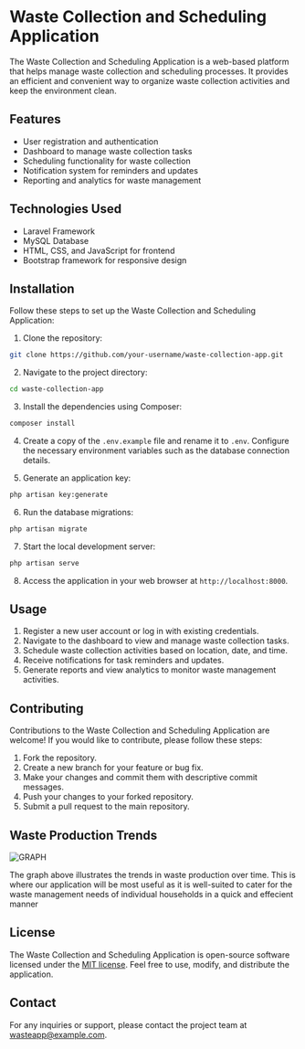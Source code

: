 # Waste Collection and Scheduling Application

The Waste Collection and Scheduling Application is a web-based platform that helps manage waste collection and scheduling processes. It provides an efficient and convenient way to organize waste collection activities and keep the environment clean.

## Features

- User registration and authentication
- Dashboard to manage waste collection tasks
- Scheduling functionality for waste collection
- Notification system for reminders and updates
- Reporting and analytics for waste management

## Technologies Used

- Laravel Framework
- MySQL Database
- HTML, CSS, and JavaScript for frontend
- Bootstrap framework for responsive design

## Installation

Follow these steps to set up the Waste Collection and Scheduling Application:

1. Clone the repository:
```sh
git clone https://github.com/your-username/waste-collection-app.git

```
2. Navigate to the project directory:
```sh
cd waste-collection-app

```

3. Install the dependencies using Composer:
```sh
composer install

```

4. Create a copy of the `.env.example` file and rename it to `.env`. Configure the necessary environment variables such as the database connection details.

5. Generate an application key:
```sh
php artisan key:generate
```

6. Run the database migrations:
```sh
php artisan migrate

```

7. Start the local development server:
```sh
php artisan serve

```

8. Access the application in your web browser at `http://localhost:8000`.

## Usage

1. Register a new user account or log in with existing credentials.
2. Navigate to the dashboard to view and manage waste collection tasks.
3. Schedule waste collection activities based on location, date, and time.
4. Receive notifications for task reminders and updates.
5. Generate reports and view analytics to monitor waste management activities.

## Contributing

Contributions to the Waste Collection and Scheduling Application are welcome! If you would like to contribute, please follow these steps:

1. Fork the repository.
2. Create a new branch for your feature or bug fix.
3. Make your changes and commit them with descriptive commit messages.
4. Push your changes to your forked repository.
5. Submit a pull request to the main repository.

## Waste Production Trends
![GRAPH](https://www.epa.ie/media/epa-2020/resources/charts-and-graphs/waste/Household-waste-july-2022--2020update.png)

The graph above illustrates the trends in waste production over time. This is where our application will be most useful as it is well-suited to cater for the waste management needs of individual households in a quick and effecient manner
## License

The Waste Collection and Scheduling Application is open-source software licensed under the [MIT license](https://opensource.org/licenses/MIT). Feel free to use, modify, and distribute the application.

## Contact

For any inquiries or support, please contact the project team at wasteapp@example.com.



